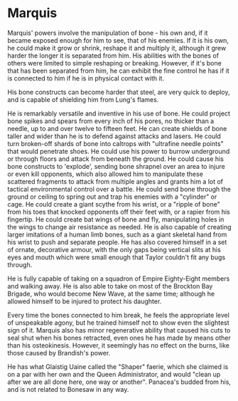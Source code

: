 # Marquis
Marquis' powers involve the manipulation of bone - his own and, if it became exposed enough for him to see, that of his enemies. If it is his own, he could make it grow or shrink, reshape it and multiply it, although it grew harder the longer it is separated from him. His abilities with the bones of others were limited to simple reshaping or breaking. However, if it's bone that has been separated from him, he can exhibit the fine control he has if it is connected to him if he is in physical contact with it.

His bone constructs can become harder that steel, are very quick to deploy, and is capable of shielding him from Lung's flames.

He is remarkably versatile and inventive in his use of bone. He could project bone spikes and spears from every inch of his pores, no thicker than a needle, up to and over twelve to fifteen feet. He can create shields of bone taller and wider than he is to defend against attacks and lasers. He could turn broken-off shards of bone into caltrops with "ultrafine needle points" that would penetrate shoes. He could use his power to burrow underground or through floors and attack from beneath the ground. He could cause his bone constructs to 'explode', sending bone shrapnel over an area to injure or even kill opponents, which also allowed him to manipulate these scattered fragments to attack from multiple angles and grants him a lot of tactical environmental control over a battle. He could send bone through the ground or ceiling to spring out and trap his enemies with a "cylinder" or cage. He could create a giant scythe from his wrist, or a "ripple of bone" from his toes that knocked opponents off their feet with, or a rapier from his fingertip. He could create bat wings of bone and fly, manipulating holes in the wings to change air resistance as needed. He is also capable of creating larger imitations of a human limb bones, such as a giant skeletal hand from his wrist to push and separate people. He has also covered himself in a set of ornate, decorative armour, with the only gaps being vertical slits at his eyes and mouth which were small enough that Taylor couldn't fit any bugs through.

He is fully capable of taking on a squadron of Empire Eighty-Eight members and walking away. He is also able to take on most of the Brockton Bay Brigade, who would become New Wave, at the same time; although he allowed himself to be injured to protect his daughter.

Every time the bones connected to him break, he feels the appropriate level of unspeakable agony, but he trained himself not to show even the slightest sign of it. Marquis also has minor regenerative ability that caused his cuts to seal shut when his bones retracted, even ones he has made by means other than his osteokinesis. However, it seemingly has no effect on the burns, like those caused by Brandish's power.

He has what Glaistig Uaine called the "Shaper" faerie, which she claimed is on a par with her own and the Queen Administrator, and would "clean up after we are all done here, one way or another". Panacea's budded from his, and is not related to Bonesaw in any way.
